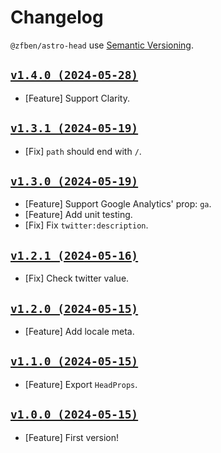 # Changelog

`@zfben/astro-head` use [Semantic Versioning](https://semver.org/).

## [`v1.4.0 (2024-05-28)`](https://github.com/zfben/astro-head/compare/v1.3.1...v1.4.0)

- [Feature] Support Clarity.

## [`v1.3.1 (2024-05-19)`](https://github.com/zfben/astro-head/compare/v1.3.0...v1.3.1)

- [Fix] `path` should end with `/`.

## [`v1.3.0 (2024-05-19)`](https://github.com/zfben/astro-head/compare/v1.2.1...v1.3.0)

- [Feature] Support Google Analytics' prop: `ga`.
- [Feature] Add unit testing.
- [Fix] Fix `twitter:description`.

## [`v1.2.1 (2024-05-16)`](https://github.com/zfben/astro-head/compare/v1.2.0...v1.2.1)

- [Fix] Check twitter value.

## [`v1.2.0 (2024-05-15)`](https://github.com/zfben/astro-head/compare/v1.1.0...v1.2.0)

- [Feature] Add locale meta.

## [`v1.1.0 (2024-05-15)`](https://github.com/zfben/astro-head/compare/v1.0.0...v1.1.0)

- [Feature] Export `HeadProps`.

## [`v1.0.0 (2024-05-15)`](https://github.com/zfben/astro-head/compare/v0.0.0...v1.0.0)

- [Feature] First version!
